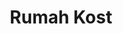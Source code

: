 ---
id: 50
title : Rumah Kost
url :
fitur : aspekpajak
createdTime : 31/07/2019
modifiedTime : 26/12/2019
topik: Versi Lengkap
---